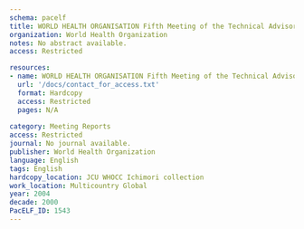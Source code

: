 ```yaml
---
schema: pacelf
title: WORLD HEALTH ORGANISATION Fifth Meeting of the Technical Advisory Group on the Global Elimination of Lymphatic Filariasis 3 to 6 February 2004 Room M 505, Geneva, Switzerland
organization: World Health Organization
notes: No abstract available.
access: Restricted

resources:
- name: WORLD HEALTH ORGANISATION Fifth Meeting of the Technical Advisory Group on the Global Elimination of Lymphatic Filariasis 3 to 6 February 2004 Room M 505, Geneva, Switzerland
  url: '/docs/contact_for_access.txt'
  format: Hardcopy
  access: Restricted
  pages: N/A
 
category: Meeting Reports
access: Restricted
journal: No journal available.
publisher: World Health Organization
language: English 
tags: English 
hardcopy_location: JCU WHOCC Ichimori collection
work_location: Multicountry Global
year: 2004
decade: 2000
PacELF_ID: 1543
---
```

